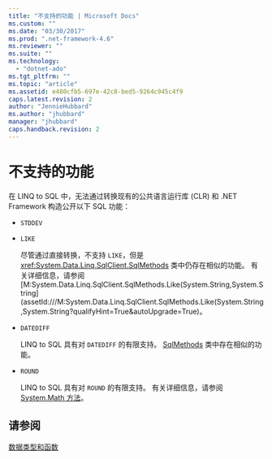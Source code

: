 ```yaml
---
title: "不支持的功能 | Microsoft Docs"
ms.custom: ""
ms.date: "03/30/2017"
ms.prod: ".net-framework-4.6"
ms.reviewer: ""
ms.suite: ""
ms.technology: 
  - "dotnet-ado"
ms.tgt_pltfrm: ""
ms.topic: "article"
ms.assetid: e480cfb5-697e-42c8-bed5-9264c945c4f9
caps.latest.revision: 2
author: "JennieHubbard"
ms.author: "jhubbard"
manager: "jhubbard"
caps.handback.revision: 2
---
```

# 不支持的功能
在 LINQ to SQL 中，无法通过转换现有的公共语言运行库 \(CLR\) 和 .NET Framework 构造公开以下 SQL 功能：  
  
-   `STDDEV`  
  
-   `LIKE`  
  
     尽管通过直接转换，不支持 `LIKE`，但是 <xref:System.Data.Linq.SqlClient.SqlMethods> 类中仍存在相似的功能。  有关详细信息，请参阅[M:System.Data.Linq.SqlClient.SqlMethods.Like\(System.String,System.String](assetId:///M:System.Data.Linq.SqlClient.SqlMethods.Like(System.String,System.String?qualifyHint=True&autoUpgrade=True)。  
  
-   `DATEDIFF`  
  
     LINQ to SQL 具有对 `DATEDIFF` 的有限支持。  [SqlMethods](assetId:///T:System.Data.Linq.SqlClient.SqlMethods?qualifyHint=False&autoUpgrade=True) 类中存在相似的功能。  
  
-   `ROUND`  
  
     LINQ to SQL 具有对 `ROUND` 的有限支持。  有关详细信息，请参阅[System.Math 方法](../Topic/System.Math%20Methods.md)。  
  
## 请参阅  
 [数据类型和函数](../Topic/Data%20Types%20and%20Functions.md)